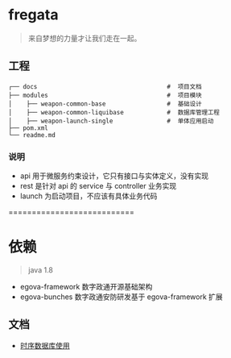 # fregata

> 来自梦想的力量才让我们走在一起。

## 工程

```
┌── docs                                    #  项目文档
├── modules                                 #  项目模块
│    ├── weapon-common-base                 #  基础设计
│    ├── weapon-common-liquibase            #  数据库管理工程
│    ├── weapon-launch-single               #  单体应用启动
├── pom.xml                                 
└── readme.md                               
```

### 说明

- api 用于微服务约束设计，它只有接口与实体定义，没有实现
- rest 是针对 api 的 service 与 controller 业务实现
- launch 为启动项目，不应该有具体业务代码

===========================

# 依赖

>  java 1.8

- egova-framework 数字政通开源基础架构
- egova-bunches 数字政通安防研发基于 egova-framework 扩展

## 文档

- [时序数据库使用](./docs/时序数据库使用.md)
